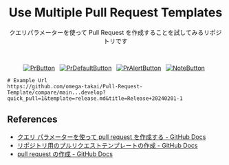 <h1 align="center">Use Multiple Pull Request Templates</h1>
<p align="center">
  クエリパラメーターを使って Pull Request を作成することを試してみるリポジトリです
</p>

<br />

<div align="center">

[![PrButton]][PrLink]  [![PrDefaultButton]][PrDefaultLink]  [![PrAlertButton]][PrAlertLink]  [![NoteButton]][NoteLink] 

</div>

```
# Example Url
https://github.com/omega-takai/Pull-Request-Template/compare/main...develop?quick_pull=1&template=release.md&title=Release+20240201-1
```

## References

* [クエリ パラメーターを使って pull request を作成する - GitHub Docs](https://docs.github.com/ja/pull-requests/collaborating-with-pull-requests/proposing-changes-to-your-work-with-pull-requests/using-query-parameters-to-create-a-pull-request)
* [リポジトリ用のプルリクエストテンプレートの作成 - GitHub Docs](https://docs.github.com/ja/communities/using-templates-to-encourage-useful-issues-and-pull-requests/creating-a-pull-request-template-for-your-repository)
* [pull request の作成 - GitHub Docs](https://docs.github.com/ja/pull-requests/collaborating-with-pull-requests/proposing-changes-to-your-work-with-pull-requests/creating-a-pull-request?tool=webui)


[PrLink]: https://github.com/omega-takai/Pull-Request-Template/compare/main...develop?quick_pull=1&template=release.md&title=Release+YYYYMMDD-1
[PrButton]: https://img.shields.io/badge/Make_a_Release_Pull_Request_-37a779?style=for-the-badge

[PrDefaultLink]: https://github.com/omega-takai/Pull-Request-Template/compare/main...develop?quick_pull=1&title=Default+Template
[PrDefaultButton]: https://img.shields.io/badge/Make_a_Release_Pull_Request_-3c7170?style=for-the-badge

[PrAlertLink]: https://github.com/omega-takai/Pull-Request-Template/compare/main...develop?quick_pull=1&template=alerts.md&title=Other+Template
[PrAlertButton]: https://img.shields.io/badge/Make_a_Release_Pull_Request_-25b7c0?style=for-the-badge

[NoteLink]: https://github.com/omega-takai/Pull-Request-Template/releases/new?target=main
[NoteButton]: https://img.shields.io/badge/Make_a_Release_Note_-4169e1?style=for-the-badge
